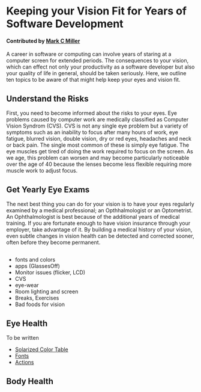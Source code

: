 # Keeping your Vision Fit for Years of Software Development

#### Contributed by [Mark C Miller](@markcmiller86)

A career in software or computing can involve years of staring at a computer screen for extended periods.
The consequences to your vision, which can effect not only your productivity as a software developer but
also your quality of life in general, should be taken seriously. Here, we outline ten topics to be aware of
that might help keep your eyes and vision fit. 

## Understand the Risks
First, you need to become informed about the risks to your eyes. Eye problems caused by computer work are medically
classified as Computer Vision Syndrom (CVS). CVS is not any single eye problem but a variety of symptoms
such as an inability to focus after many hours of work, eye fatigue, blurred vision, double vision, dry or red eyes,
headaches and neck or back pain. The single most common of these is simply eye fatigue. The eye muscles get tired of
doing the work required to focus on the screen. As we age, this problem can worsen and may become particularly noticeable
over the age of 40 because the lenses become less flexible requiring more muscle work to adjust focus.


## Get Yearly Eye Exams
The next best thing you can do for your vision is to have your eyes regularly examined by a medical
professional; an Opthhalmologist or an Optometrist. An Ophthalmologist is best because of the additional years of
medical training. If you are fortunate enough to have vision insurance through your employer, take advantage of it.
By building a medical history of your vision, even subtle changes in vision health can be detected and corrected sooner,
often before they become permanent.

## 

- fonts and colors
- apps (GlassesOff)
- Monitor issues (flicker, LCD)
- CVS
- eye-wear
- Room lighting and screen
- Breaks, Exercises
- Bad foods for vision

## Eye Health
To be written
 - [Solarized Color Table](http://ethanschoonover.com/solarized)
 - [Fonts](https://essilorusa.com/content/essilor-usa/en/newsroom/news/be_careful_coloran.html)
 - [Actions](http://www.allaboutvision.com/cvs/irritated.htm)
 
## Body Health


<!--- 
Categories: reliability
Topics: testing
Tags: reliability, reproducibility, robustness, ATPESC, HPC
Level: 2
Prerequisites: WhatIsCseSwTesting.md, HowToImproveTestingForCseSw.md, WhatIsOnlineLearning.md
Aggregate: Base: SwTestingTutorials.md
Aggregate: Section2
--->
